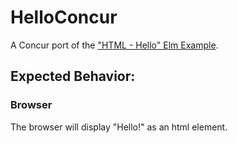 # HelloConcur

A Concur port of the ["HTML - Hello" Elm Example](https://elm-lang.org/examples).

## Expected Behavior:

### Browser

The browser will display "Hello!" as an html element.
